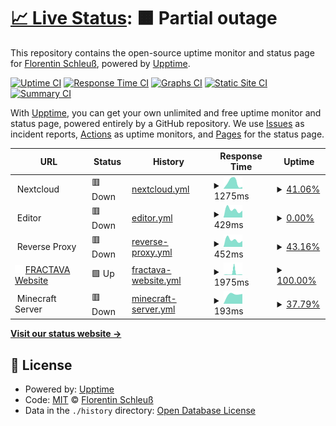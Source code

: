 # [📈 Live Status](https://macbrayne.github.io/status): <!--live status--> **🟧 Partial outage**

This repository contains the open-source uptime monitor and status page for [Florentin Schleuß](https://macbrayne.de), powered by [Upptime](https://github.com/upptime/upptime).

[![Uptime CI](https://github.com/macbrayne/status/workflows/Uptime%20CI/badge.svg)](https://github.com/macbrayne/status/actions?query=workflow%3A%22Uptime+CI%22)
[![Response Time CI](https://github.com/macbrayne/status/workflows/Response%20Time%20CI/badge.svg)](https://github.com/macbrayne/status/actions?query=workflow%3A%22Response+Time+CI%22)
[![Graphs CI](https://github.com/macbrayne/status/workflows/Graphs%20CI/badge.svg)](https://github.com/macbrayne/status/actions?query=workflow%3A%22Graphs+CI%22)
[![Static Site CI](https://github.com/macbrayne/status/workflows/Static%20Site%20CI/badge.svg)](https://github.com/macbrayne/status/actions?query=workflow%3A%22Static+Site+CI%22)
[![Summary CI](https://github.com/macbrayne/status/workflows/Summary%20CI/badge.svg)](https://github.com/macbrayne/status/actions?query=workflow%3A%22Summary+CI%22)

With [Upptime](https://upptime.js.org), you can get your own unlimited and free uptime monitor and status page, powered entirely by a GitHub repository. We use [Issues](https://github.com/macbrayne/status/issues) as incident reports, [Actions](https://github.com/macbrayne/status/actions) as uptime monitors, and [Pages](https://macbrayne.github.io/status) for the status page.

<!--start: status pages-->
<!-- This summary is generated by Upptime (https://github.com/upptime/upptime) -->
<!-- Do not edit this manually, your changes will be overwritten -->
<!-- prettier-ignore -->
| URL | Status | History | Response Time | Uptime |
| --- | ------ | ------- | ------------- | ------ |
| <img alt="" src="https://apps.nextcloud.com/static/assets/img/logo-icon.svg" height="13"> Nextcloud | 🟥 Down | [nextcloud.yml](https://github.com/macbrayne/status/commits/HEAD/history/nextcloud.yml) | <details><summary><img alt="Response time graph" src="./graphs/nextcloud/response-time-week.png" height="20"> 1275ms</summary><br><a href="https://macbrayne.de/history/nextcloud"><img alt="Response time 1417" src="https://img.shields.io/endpoint?url=https%3A%2F%2Fraw.githubusercontent.com%2Fmacbrayne%2Fstatus%2FHEAD%2Fapi%2Fnextcloud%2Fresponse-time.json"></a><br><a href="https://macbrayne.de/history/nextcloud"><img alt="24-hour response time 1501" src="https://img.shields.io/endpoint?url=https%3A%2F%2Fraw.githubusercontent.com%2Fmacbrayne%2Fstatus%2FHEAD%2Fapi%2Fnextcloud%2Fresponse-time-day.json"></a><br><a href="https://macbrayne.de/history/nextcloud"><img alt="7-day response time 1275" src="https://img.shields.io/endpoint?url=https%3A%2F%2Fraw.githubusercontent.com%2Fmacbrayne%2Fstatus%2FHEAD%2Fapi%2Fnextcloud%2Fresponse-time-week.json"></a><br><a href="https://macbrayne.de/history/nextcloud"><img alt="30-day response time 2553" src="https://img.shields.io/endpoint?url=https%3A%2F%2Fraw.githubusercontent.com%2Fmacbrayne%2Fstatus%2FHEAD%2Fapi%2Fnextcloud%2Fresponse-time-month.json"></a><br><a href="https://macbrayne.de/history/nextcloud"><img alt="1-year response time 1425" src="https://img.shields.io/endpoint?url=https%3A%2F%2Fraw.githubusercontent.com%2Fmacbrayne%2Fstatus%2FHEAD%2Fapi%2Fnextcloud%2Fresponse-time-year.json"></a></details> | <details><summary><a href="https://macbrayne.de/history/nextcloud">41.06%</a></summary><a href="https://macbrayne.de/history/nextcloud"><img alt="All-time uptime 88.61%" src="https://img.shields.io/endpoint?url=https%3A%2F%2Fraw.githubusercontent.com%2Fmacbrayne%2Fstatus%2FHEAD%2Fapi%2Fnextcloud%2Fuptime.json"></a><br><a href="https://macbrayne.de/history/nextcloud"><img alt="24-hour uptime 23.18%" src="https://img.shields.io/endpoint?url=https%3A%2F%2Fraw.githubusercontent.com%2Fmacbrayne%2Fstatus%2FHEAD%2Fapi%2Fnextcloud%2Fuptime-day.json"></a><br><a href="https://macbrayne.de/history/nextcloud"><img alt="7-day uptime 41.06%" src="https://img.shields.io/endpoint?url=https%3A%2F%2Fraw.githubusercontent.com%2Fmacbrayne%2Fstatus%2FHEAD%2Fapi%2Fnextcloud%2Fuptime-week.json"></a><br><a href="https://macbrayne.de/history/nextcloud"><img alt="30-day uptime 65.69%" src="https://img.shields.io/endpoint?url=https%3A%2F%2Fraw.githubusercontent.com%2Fmacbrayne%2Fstatus%2FHEAD%2Fapi%2Fnextcloud%2Fuptime-month.json"></a><br><a href="https://macbrayne.de/history/nextcloud"><img alt="1-year uptime 88.52%" src="https://img.shields.io/endpoint?url=https%3A%2F%2Fraw.githubusercontent.com%2Fmacbrayne%2Fstatus%2FHEAD%2Fapi%2Fnextcloud%2Fuptime-year.json"></a></details>
| <img alt="" src="https://upload.wikimedia.org/wikipedia/commons/thumb/9/9a/Visual_Studio_Code_1.35_icon.svg/240px-Visual_Studio_Code_1.35_icon.svg.png" height="13"> Editor | 🟥 Down | [editor.yml](https://github.com/macbrayne/status/commits/HEAD/history/editor.yml) | <details><summary><img alt="Response time graph" src="./graphs/editor/response-time-week.png" height="20"> 429ms</summary><br><a href="https://macbrayne.de/history/editor"><img alt="Response time 719" src="https://img.shields.io/endpoint?url=https%3A%2F%2Fraw.githubusercontent.com%2Fmacbrayne%2Fstatus%2FHEAD%2Fapi%2Feditor%2Fresponse-time.json"></a><br><a href="https://macbrayne.de/history/editor"><img alt="24-hour response time 0" src="https://img.shields.io/endpoint?url=https%3A%2F%2Fraw.githubusercontent.com%2Fmacbrayne%2Fstatus%2FHEAD%2Fapi%2Feditor%2Fresponse-time-day.json"></a><br><a href="https://macbrayne.de/history/editor"><img alt="7-day response time 429" src="https://img.shields.io/endpoint?url=https%3A%2F%2Fraw.githubusercontent.com%2Fmacbrayne%2Fstatus%2FHEAD%2Fapi%2Feditor%2Fresponse-time-week.json"></a><br><a href="https://macbrayne.de/history/editor"><img alt="30-day response time 705" src="https://img.shields.io/endpoint?url=https%3A%2F%2Fraw.githubusercontent.com%2Fmacbrayne%2Fstatus%2FHEAD%2Fapi%2Feditor%2Fresponse-time-month.json"></a><br><a href="https://macbrayne.de/history/editor"><img alt="1-year response time 719" src="https://img.shields.io/endpoint?url=https%3A%2F%2Fraw.githubusercontent.com%2Fmacbrayne%2Fstatus%2FHEAD%2Fapi%2Feditor%2Fresponse-time-year.json"></a></details> | <details><summary><a href="https://macbrayne.de/history/editor">0.00%</a></summary><a href="https://macbrayne.de/history/editor"><img alt="All-time uptime 83.04%" src="https://img.shields.io/endpoint?url=https%3A%2F%2Fraw.githubusercontent.com%2Fmacbrayne%2Fstatus%2FHEAD%2Fapi%2Feditor%2Fuptime.json"></a><br><a href="https://macbrayne.de/history/editor"><img alt="24-hour uptime 0.00%" src="https://img.shields.io/endpoint?url=https%3A%2F%2Fraw.githubusercontent.com%2Fmacbrayne%2Fstatus%2FHEAD%2Fapi%2Feditor%2Fuptime-day.json"></a><br><a href="https://macbrayne.de/history/editor"><img alt="7-day uptime 0.00%" src="https://img.shields.io/endpoint?url=https%3A%2F%2Fraw.githubusercontent.com%2Fmacbrayne%2Fstatus%2FHEAD%2Fapi%2Feditor%2Fuptime-week.json"></a><br><a href="https://macbrayne.de/history/editor"><img alt="30-day uptime 8.90%" src="https://img.shields.io/endpoint?url=https%3A%2F%2Fraw.githubusercontent.com%2Fmacbrayne%2Fstatus%2FHEAD%2Fapi%2Feditor%2Fuptime-month.json"></a><br><a href="https://macbrayne.de/history/editor"><img alt="1-year uptime 83.04%" src="https://img.shields.io/endpoint?url=https%3A%2F%2Fraw.githubusercontent.com%2Fmacbrayne%2Fstatus%2FHEAD%2Fapi%2Feditor%2Fuptime-year.json"></a></details>
| <img alt="" src="https://icons.duckduckgo.com/ip3/proxy.macbrayne.de.ico" height="13"> Reverse Proxy | 🟥 Down | [reverse-proxy.yml](https://github.com/macbrayne/status/commits/HEAD/history/reverse-proxy.yml) | <details><summary><img alt="Response time graph" src="./graphs/reverse-proxy/response-time-week.png" height="20"> 452ms</summary><br><a href="https://macbrayne.de/history/reverse-proxy"><img alt="Response time 610" src="https://img.shields.io/endpoint?url=https%3A%2F%2Fraw.githubusercontent.com%2Fmacbrayne%2Fstatus%2FHEAD%2Fapi%2Freverse-proxy%2Fresponse-time.json"></a><br><a href="https://macbrayne.de/history/reverse-proxy"><img alt="24-hour response time 493" src="https://img.shields.io/endpoint?url=https%3A%2F%2Fraw.githubusercontent.com%2Fmacbrayne%2Fstatus%2FHEAD%2Fapi%2Freverse-proxy%2Fresponse-time-day.json"></a><br><a href="https://macbrayne.de/history/reverse-proxy"><img alt="7-day response time 452" src="https://img.shields.io/endpoint?url=https%3A%2F%2Fraw.githubusercontent.com%2Fmacbrayne%2Fstatus%2FHEAD%2Fapi%2Freverse-proxy%2Fresponse-time-week.json"></a><br><a href="https://macbrayne.de/history/reverse-proxy"><img alt="30-day response time 777" src="https://img.shields.io/endpoint?url=https%3A%2F%2Fraw.githubusercontent.com%2Fmacbrayne%2Fstatus%2FHEAD%2Fapi%2Freverse-proxy%2Fresponse-time-month.json"></a><br><a href="https://macbrayne.de/history/reverse-proxy"><img alt="1-year response time 611" src="https://img.shields.io/endpoint?url=https%3A%2F%2Fraw.githubusercontent.com%2Fmacbrayne%2Fstatus%2FHEAD%2Fapi%2Freverse-proxy%2Fresponse-time-year.json"></a></details> | <details><summary><a href="https://macbrayne.de/history/reverse-proxy">43.16%</a></summary><a href="https://macbrayne.de/history/reverse-proxy"><img alt="All-time uptime 90.15%" src="https://img.shields.io/endpoint?url=https%3A%2F%2Fraw.githubusercontent.com%2Fmacbrayne%2Fstatus%2FHEAD%2Fapi%2Freverse-proxy%2Fuptime.json"></a><br><a href="https://macbrayne.de/history/reverse-proxy"><img alt="24-hour uptime 37.68%" src="https://img.shields.io/endpoint?url=https%3A%2F%2Fraw.githubusercontent.com%2Fmacbrayne%2Fstatus%2FHEAD%2Fapi%2Freverse-proxy%2Fuptime-day.json"></a><br><a href="https://macbrayne.de/history/reverse-proxy"><img alt="7-day uptime 43.16%" src="https://img.shields.io/endpoint?url=https%3A%2F%2Fraw.githubusercontent.com%2Fmacbrayne%2Fstatus%2FHEAD%2Fapi%2Freverse-proxy%2Fuptime-week.json"></a><br><a href="https://macbrayne.de/history/reverse-proxy"><img alt="30-day uptime 66.28%" src="https://img.shields.io/endpoint?url=https%3A%2F%2Fraw.githubusercontent.com%2Fmacbrayne%2Fstatus%2FHEAD%2Fapi%2Freverse-proxy%2Fuptime-month.json"></a><br><a href="https://macbrayne.de/history/reverse-proxy"><img alt="1-year uptime 90.07%" src="https://img.shields.io/endpoint?url=https%3A%2F%2Fraw.githubusercontent.com%2Fmacbrayne%2Fstatus%2FHEAD%2Fapi%2Freverse-proxy%2Fuptime-year.json"></a></details>
| <img alt="" src="https://raw.githubusercontent.com/fractava/resources/master/Logos/Symbol/gro%C3%9F/transparenter%20Hintergrund/Farbe%20weiß.png" height="13"> [FRACTAVA Website](https://fractava.com) | 🟩 Up | [fractava-website.yml](https://github.com/macbrayne/status/commits/HEAD/history/fractava-website.yml) | <details><summary><img alt="Response time graph" src="./graphs/fractava-website/response-time-week.png" height="20"> 1975ms</summary><br><a href="https://macbrayne.de/history/fractava-website"><img alt="Response time 567" src="https://img.shields.io/endpoint?url=https%3A%2F%2Fraw.githubusercontent.com%2Fmacbrayne%2Fstatus%2FHEAD%2Fapi%2Ffractava-website%2Fresponse-time.json"></a><br><a href="https://macbrayne.de/history/fractava-website"><img alt="24-hour response time 409" src="https://img.shields.io/endpoint?url=https%3A%2F%2Fraw.githubusercontent.com%2Fmacbrayne%2Fstatus%2FHEAD%2Fapi%2Ffractava-website%2Fresponse-time-day.json"></a><br><a href="https://macbrayne.de/history/fractava-website"><img alt="7-day response time 1975" src="https://img.shields.io/endpoint?url=https%3A%2F%2Fraw.githubusercontent.com%2Fmacbrayne%2Fstatus%2FHEAD%2Fapi%2Ffractava-website%2Fresponse-time-week.json"></a><br><a href="https://macbrayne.de/history/fractava-website"><img alt="30-day response time 899" src="https://img.shields.io/endpoint?url=https%3A%2F%2Fraw.githubusercontent.com%2Fmacbrayne%2Fstatus%2FHEAD%2Fapi%2Ffractava-website%2Fresponse-time-month.json"></a><br><a href="https://macbrayne.de/history/fractava-website"><img alt="1-year response time 569" src="https://img.shields.io/endpoint?url=https%3A%2F%2Fraw.githubusercontent.com%2Fmacbrayne%2Fstatus%2FHEAD%2Fapi%2Ffractava-website%2Fresponse-time-year.json"></a></details> | <details><summary><a href="https://macbrayne.de/history/fractava-website">100.00%</a></summary><a href="https://macbrayne.de/history/fractava-website"><img alt="All-time uptime 97.91%" src="https://img.shields.io/endpoint?url=https%3A%2F%2Fraw.githubusercontent.com%2Fmacbrayne%2Fstatus%2FHEAD%2Fapi%2Ffractava-website%2Fuptime.json"></a><br><a href="https://macbrayne.de/history/fractava-website"><img alt="24-hour uptime 100.00%" src="https://img.shields.io/endpoint?url=https%3A%2F%2Fraw.githubusercontent.com%2Fmacbrayne%2Fstatus%2FHEAD%2Fapi%2Ffractava-website%2Fuptime-day.json"></a><br><a href="https://macbrayne.de/history/fractava-website"><img alt="7-day uptime 100.00%" src="https://img.shields.io/endpoint?url=https%3A%2F%2Fraw.githubusercontent.com%2Fmacbrayne%2Fstatus%2FHEAD%2Fapi%2Ffractava-website%2Fuptime-week.json"></a><br><a href="https://macbrayne.de/history/fractava-website"><img alt="30-day uptime 100.00%" src="https://img.shields.io/endpoint?url=https%3A%2F%2Fraw.githubusercontent.com%2Fmacbrayne%2Fstatus%2FHEAD%2Fapi%2Ffractava-website%2Fuptime-month.json"></a><br><a href="https://macbrayne.de/history/fractava-website"><img alt="1-year uptime 97.90%" src="https://img.shields.io/endpoint?url=https%3A%2F%2Fraw.githubusercontent.com%2Fmacbrayne%2Fstatus%2FHEAD%2Fapi%2Ffractava-website%2Fuptime-year.json"></a></details>
| <img alt="" src="https://icons.duckduckgo.com/ip3/null.ico" height="13"> Minecraft Server | 🟥 Down | [minecraft-server.yml](https://github.com/macbrayne/status/commits/HEAD/history/minecraft-server.yml) | <details><summary><img alt="Response time graph" src="./graphs/minecraft-server/response-time-week.png" height="20"> 193ms</summary><br><a href="https://macbrayne.de/history/minecraft-server"><img alt="Response time 174" src="https://img.shields.io/endpoint?url=https%3A%2F%2Fraw.githubusercontent.com%2Fmacbrayne%2Fstatus%2FHEAD%2Fapi%2Fminecraft-server%2Fresponse-time.json"></a><br><a href="https://macbrayne.de/history/minecraft-server"><img alt="24-hour response time 0" src="https://img.shields.io/endpoint?url=https%3A%2F%2Fraw.githubusercontent.com%2Fmacbrayne%2Fstatus%2FHEAD%2Fapi%2Fminecraft-server%2Fresponse-time-day.json"></a><br><a href="https://macbrayne.de/history/minecraft-server"><img alt="7-day response time 193" src="https://img.shields.io/endpoint?url=https%3A%2F%2Fraw.githubusercontent.com%2Fmacbrayne%2Fstatus%2FHEAD%2Fapi%2Fminecraft-server%2Fresponse-time-week.json"></a><br><a href="https://macbrayne.de/history/minecraft-server"><img alt="30-day response time 209" src="https://img.shields.io/endpoint?url=https%3A%2F%2Fraw.githubusercontent.com%2Fmacbrayne%2Fstatus%2FHEAD%2Fapi%2Fminecraft-server%2Fresponse-time-month.json"></a><br><a href="https://macbrayne.de/history/minecraft-server"><img alt="1-year response time 175" src="https://img.shields.io/endpoint?url=https%3A%2F%2Fraw.githubusercontent.com%2Fmacbrayne%2Fstatus%2FHEAD%2Fapi%2Fminecraft-server%2Fresponse-time-year.json"></a></details> | <details><summary><a href="https://macbrayne.de/history/minecraft-server">37.79%</a></summary><a href="https://macbrayne.de/history/minecraft-server"><img alt="All-time uptime 83.20%" src="https://img.shields.io/endpoint?url=https%3A%2F%2Fraw.githubusercontent.com%2Fmacbrayne%2Fstatus%2FHEAD%2Fapi%2Fminecraft-server%2Fuptime.json"></a><br><a href="https://macbrayne.de/history/minecraft-server"><img alt="24-hour uptime 0.00%" src="https://img.shields.io/endpoint?url=https%3A%2F%2Fraw.githubusercontent.com%2Fmacbrayne%2Fstatus%2FHEAD%2Fapi%2Fminecraft-server%2Fuptime-day.json"></a><br><a href="https://macbrayne.de/history/minecraft-server"><img alt="7-day uptime 37.79%" src="https://img.shields.io/endpoint?url=https%3A%2F%2Fraw.githubusercontent.com%2Fmacbrayne%2Fstatus%2FHEAD%2Fapi%2Fminecraft-server%2Fuptime-week.json"></a><br><a href="https://macbrayne.de/history/minecraft-server"><img alt="30-day uptime 60.92%" src="https://img.shields.io/endpoint?url=https%3A%2F%2Fraw.githubusercontent.com%2Fmacbrayne%2Fstatus%2FHEAD%2Fapi%2Fminecraft-server%2Fuptime-month.json"></a><br><a href="https://macbrayne.de/history/minecraft-server"><img alt="1-year uptime 83.07%" src="https://img.shields.io/endpoint?url=https%3A%2F%2Fraw.githubusercontent.com%2Fmacbrayne%2Fstatus%2FHEAD%2Fapi%2Fminecraft-server%2Fuptime-year.json"></a></details>

<!--end: status pages-->

[**Visit our status website →**](https://macbrayne.github.io/status)

## 📄 License

- Powered by: [Upptime](https://github.com/upptime/upptime)
- Code: [MIT](./LICENSE) © [Florentin Schleuß](https://macbrayne.de)
- Data in the `./history` directory: [Open Database License](https://opendatacommons.org/licenses/odbl/1-0/)
